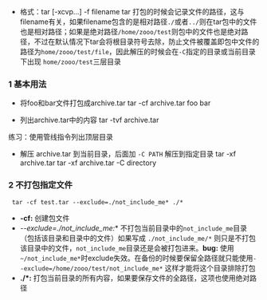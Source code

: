 - 格式：tar [-xcvp...] -f filename
tar 打包的时候会记录文件的路径，这与filename有关，如果filename包含的是相对路径`./`或者`../`则在tar包中的文件也是相对路径；如果是绝对路径`/home/zooo/test`则包中的文件也是绝对路径，不过在默认情况下tar会将根目录符号去除，防止文件被覆盖即包中文件的路径为`home/zooo/test/file`，因此解压的时候会在`-C`指定的目录或当前目录下出现  `home/zooo/test`三层目录

### 1 基本用法
- 将foo和bar文件打包成archive.tar
           tar -cf archive.tar foo bar 

- 列出archive.tar中的内容
           tar -tvf archive.tar

练习：使用管线指令列出顶层目录

- 解压 archive.tar 到当前目录，后面加 `-C PATH` 解压到指定目录
           tar -xf archive.tar
           tar -xf archive.tar -C directory

### 2 不打包指定文件
     tar -cf test.tar --exclude=./not_include_me* ./*
- **-cf:** 创建包文件
- **--exclude=./not_include_me*:** 不打包当前目录中的`not_include_me`目录（包括该目录和目录中的文件）如果写成 `./not_include_me/*` 则只是不打包该目录中的文件，`not_include_me`目录还是会被打包进来。**bug:** 使用`~/not_include_me*`时exclude失效。在备份的时候要保留全路径就只能使用`--exclude=/home/zooo/test/not_include_me*` 这样才能将这个目录排除打包
- **./*:** 打包当前目录的所有内容，如果要保存文件的全路径，这项也使用绝对路径
